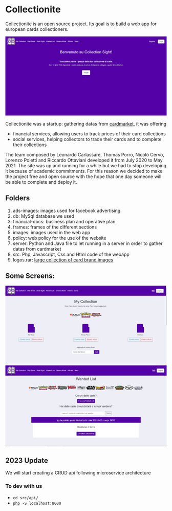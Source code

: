# Collectionite

Collectionite is an open source project. Its goal is to build a web app for european cards collectioners.


![alt text](https://github.com/leonardocarlas/Collectionite/blob/master/1.JPG "Logo") 


Collectionite was a startup: gathering datas from [cardmarket](https://www.cardmarket.com/it), it was offering

-  financial services, allowing users to track prices of their card collections
-  social services, helping collectors to trade their cards and to complete their collections
  
The team composed by Leonardo Carlassare, Thomas Porro, Nicolò Cervo, Lorenzo Poletti and Riccardo Ottaviani developed it from July 2020 to May 2021. The site was up and running for a while but we had to stop developing it because of academic commitments.
For this reason we decided to make the project free and open source with the hope that one day someone will be able to complete and deploy it.

## Folders

1. ads-images: images used for facebook advertising.
2. db: MySql database we used
3. financial-docs: business plan and operative plan
4. frames: frames of the different sections
5. images: images used in the web app
6. policy: web policy for the use of the website
7. server: Python and Java file to let running in a server in order to gather datas from cardmarket
8. src: Php, Javascript, Css and Html code of the webapp
9. logos.rar: [large collection of card brand images](https://megafile.cc/KxXr/logos.rar)

## Some Screens: 

![alt text](https://github.com/leonardocarlas/Collectionite/blob/master/2.JPG "Logo") 
![alt text](https://github.com/leonardocarlas/Collectionite/blob/master/3.JPG "Logo") 

## 2023 Update

We will start creating a CRUD api following microservice architecture

### To dev with us

- `cd src/api/`
- `php -S localhost:8000`